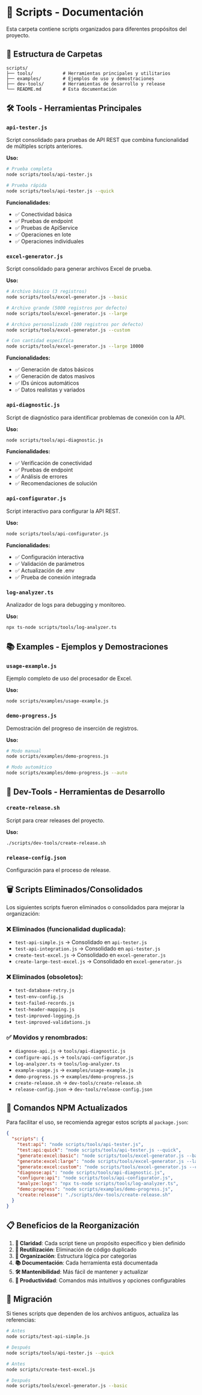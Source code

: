 # 📁 Scripts - Documentación

Esta carpeta contiene scripts organizados para diferentes propósitos del proyecto.

## 📂 Estructura de Carpetas

```
scripts/
├── tools/           # Herramientas principales y utilitarios
├── examples/        # Ejemplos de uso y demostraciones
├── dev-tools/       # Herramientas de desarrollo y release
└── README.md        # Esta documentación
```

## 🛠️ Tools - Herramientas Principales

### `api-tester.js`

Script consolidado para pruebas de API REST que combina funcionalidad de múltiples scripts anteriores.

**Uso:**

```bash
# Prueba completa
node scripts/tools/api-tester.js

# Prueba rápida
node scripts/tools/api-tester.js --quick
```

**Funcionalidades:**

- ✅ Conectividad básica
- ✅ Pruebas de endpoint
- ✅ Pruebas de ApiService
- ✅ Operaciones en lote
- ✅ Operaciones individuales

### `excel-generator.js`

Script consolidado para generar archivos Excel de prueba.

**Uso:**

```bash
# Archivo básico (3 registros)
node scripts/tools/excel-generator.js --basic

# Archivo grande (5000 registros por defecto)
node scripts/tools/excel-generator.js --large

# Archivo personalizado (100 registros por defecto)
node scripts/tools/excel-generator.js --custom

# Con cantidad específica
node scripts/tools/excel-generator.js --large 10000
```

**Funcionalidades:**

- ✅ Generación de datos básicos
- ✅ Generación de datos masivos
- ✅ IDs únicos automáticos
- ✅ Datos realistas y variados

### `api-diagnostic.js`

Script de diagnóstico para identificar problemas de conexión con la API.

**Uso:**

```bash
node scripts/tools/api-diagnostic.js
```

**Funcionalidades:**

- ✅ Verificación de conectividad
- ✅ Pruebas de endpoint
- ✅ Análisis de errores
- ✅ Recomendaciones de solución

### `api-configurator.js`

Script interactivo para configurar la API REST.

**Uso:**

```bash
node scripts/tools/api-configurator.js
```

**Funcionalidades:**

- ✅ Configuración interactiva
- ✅ Validación de parámetros
- ✅ Actualización de .env
- ✅ Prueba de conexión integrada

### `log-analyzer.ts`

Analizador de logs para debugging y monitoreo.

**Uso:**

```bash
npx ts-node scripts/tools/log-analyzer.ts
```

## 📚 Examples - Ejemplos y Demostraciones

### `usage-example.js`

Ejemplo completo de uso del procesador de Excel.

**Uso:**

```bash
node scripts/examples/usage-example.js
```

### `demo-progress.js`

Demostración del progreso de inserción de registros.

**Uso:**

```bash
# Modo manual
node scripts/examples/demo-progress.js

# Modo automático
node scripts/examples/demo-progress.js --auto
```

## 🔧 Dev-Tools - Herramientas de Desarrollo

### `create-release.sh`

Script para crear releases del proyecto.

**Uso:**

```bash
./scripts/dev-tools/create-release.sh
```

### `release-config.json`

Configuración para el proceso de release.

## 🗑️ Scripts Eliminados/Consolidados

Los siguientes scripts fueron eliminados o consolidados para mejorar la organización:

### ❌ Eliminados (funcionalidad duplicada):

- `test-api-simple.js` → Consolidado en `api-tester.js`
- `test-api-integration.js` → Consolidado en `api-tester.js`
- `create-test-excel.js` → Consolidado en `excel-generator.js`
- `create-large-test-excel.js` → Consolidado en `excel-generator.js`

### ❌ Eliminados (obsoletos):

- `test-database-retry.js`
- `test-env-config.js`
- `test-failed-records.js`
- `test-header-mapping.js`
- `test-improved-logging.js`
- `test-improved-validations.js`

### ✅ Movidos y renombrados:

- `diagnose-api.js` → `tools/api-diagnostic.js`
- `configure-api.js` → `tools/api-configurator.js`
- `log-analyzer.ts` → `tools/log-analyzer.ts`
- `example-usage.js` → `examples/usage-example.js`
- `demo-progress.js` → `examples/demo-progress.js`
- `create-release.sh` → `dev-tools/create-release.sh`
- `release-config.json` → `dev-tools/release-config.json`

## 🚀 Comandos NPM Actualizados

Para facilitar el uso, se recomienda agregar estos scripts al `package.json`:

```json
{
  "scripts": {
    "test:api": "node scripts/tools/api-tester.js",
    "test:api:quick": "node scripts/tools/api-tester.js --quick",
    "generate:excel:basic": "node scripts/tools/excel-generator.js --basic",
    "generate:excel:large": "node scripts/tools/excel-generator.js --large",
    "generate:excel:custom": "node scripts/tools/excel-generator.js --custom",
    "diagnose:api": "node scripts/tools/api-diagnostic.js",
    "configure:api": "node scripts/tools/api-configurator.js",
    "analyze:logs": "npx ts-node scripts/tools/log-analyzer.ts",
    "demo:progress": "node scripts/examples/demo-progress.js",
    "create:release": "./scripts/dev-tools/create-release.sh"
  }
}
```

## 📋 Beneficios de la Reorganización

1. **🎯 Claridad**: Cada script tiene un propósito específico y bien definido
2. **🔄 Reutilización**: Eliminación de código duplicado
3. **📁 Organización**: Estructura lógica por categorías
4. **📚 Documentación**: Cada herramienta está documentada
5. **🛠️ Mantenibilidad**: Más fácil de mantener y actualizar
6. **🚀 Productividad**: Comandos más intuitivos y opciones configurables

## 🔄 Migración

Si tienes scripts que dependen de los archivos antiguos, actualiza las referencias:

```bash
# Antes
node scripts/test-api-simple.js

# Después
node scripts/tools/api-tester.js --quick
```

```bash
# Antes
node scripts/create-test-excel.js

# Después
node scripts/tools/excel-generator.js --basic
```
